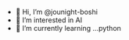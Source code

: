- 👋 Hi, I’m @jounight-boshi
- 👀 I’m interested in AI
- 🌱 I’m currently learning ...python



<!---
jounait-boshi/jounait-boshi is a ✨ special ✨ repository because its `README.md` (this file) appears on your GitHub profile.
You can click the Preview link to take a look at your changes.
--->
